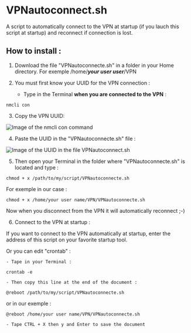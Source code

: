 # VPNautoconnect.sh

A script to automatically connect to the VPN at startup (if you lauch this script at startup) and reconnect if connection is lost.


## How to install :

1. Download the file "VPNautoconnecte.sh" in a folder in your Home directory. For exemple /home/***your user user***/VPN

2. You must first know your UUID for the VPN connection :

    - Type in the Terminal **when you are connected to the VPN** :

`nmcli con`

3. Copy the VPN UUID:

![Image of the nmcli con command](https://github.com/pzim-devdata/Tools-for-Debian/blob/master/VPNautoconnect/Image1.png)

4. Paste the UUID in the "VPNautoconnecte.sh" file :

![Image of the UUID in the file VPNautoconnect.sh](https://github.com/pzim-devdata/Tools-for-Debian/blob/master/VPNautoconnect/Image2.png)

5. Then open your Terminal in the folder where "VPNautoconnecte.sh" is located and type :

`chmod + x /path/to/my/script/VPNautoconnecte.sh`

For exemple in our case :

`chmod + x /home/your user name/VPN/VPNautoconnecte.sh`

Now when you disconnect from the VPN it will automatically reconnect ;-)

6. Connect to the VPN at startup :

If you want to connect to the VPN automatically at startup, enter the address of this script on your favorite startup tool.

Or you can edit "crontab" :

    - Tape in your Terminal :
   
`crontab -e`

    - Then copy this line at the end of the document :

`@reboot /path/to/my/script/VPNautoconnecte.sh`

or in our exemple :

`@reboot /home/your user name/VPN/VPNautoconnecte.sh`


    - Tape CTRL + X then y and Enter to save the document
   
